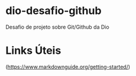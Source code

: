 # dio-desafio-github
Desafio de projeto sobre Git/Github da Dio
# Links Úteis
(https://www.markdownguide.org/getting-started/)
